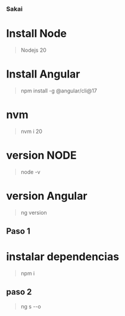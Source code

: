 ### Sakai
# Install Node
> Nodejs 20
# Install Angular
> npm install -g @angular/cli@17

# nvm
> nvm i 20

# version NODE
> node -v

# version Angular
> ng version

## Paso 1
# instalar dependencias
> npm i

## paso 2
> ng s --o